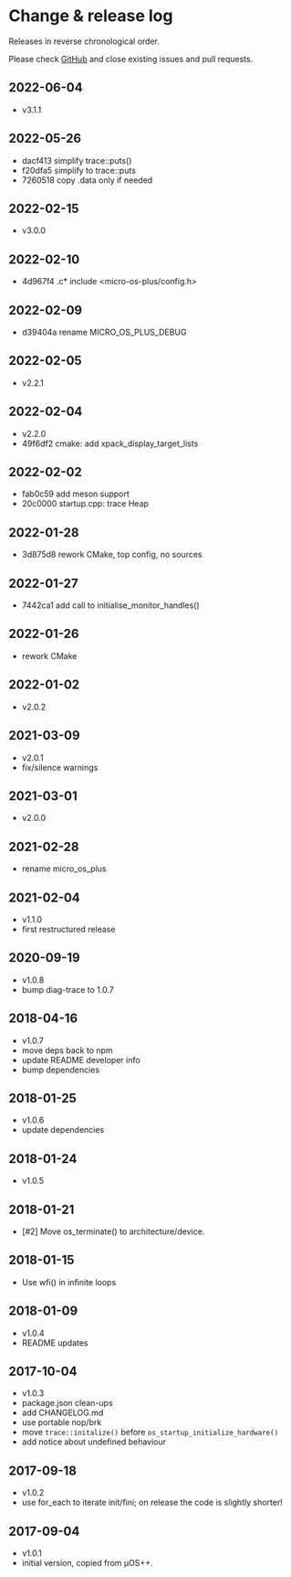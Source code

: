 # Change & release log

Releases in reverse chronological order.

Please check
[GitHub](https://github.com/micro-os-plus/startup-xpack/issues/)
and close existing issues and pull requests.

## 2022-06-04

* v3.1.1

## 2022-05-26

* dacf413 simplify trace::puts()
* f20dfa5 simplify to trace::puts
* 7260518 copy .data only if needed

## 2022-02-15

* v3.0.0

## 2022-02-10

* 4d967f4 .c* include <micro-os-plus/config.h>

## 2022-02-09

* d39404a rename MICRO_OS_PLUS_DEBUG

## 2022-02-05

* v2.2.1

## 2022-02-04

* v2.2.0
* 49f6df2 cmake: add xpack_display_target_lists

## 2022-02-02

* fab0c59 add meson support
* 20c0000 startup.cpp: trace Heap

## 2022-01-28

* 3d875d8 rework CMake, top config, no sources

## 2022-01-27

* 7442ca1 add call to initialise_monitor_handles()

## 2022-01-26

* rework CMake

## 2022-01-02

* v2.0.2

## 2021-03-09

* v2.0.1
* fix/silence warnings

## 2021-03-01

* v2.0.0

## 2021-02-28

* rename micro_os_plus

## 2021-02-04

* v1.1.0
* first restructured release

## 2020-09-19

* v1.0.8
* bump diag-trace to 1.0.7

## 2018-04-16

* v1.0.7
* move deps back to npm
* update README developer info
* bump dependencies

## 2018-01-25

* v1.0.6
* update dependencies

## 2018-01-24

* v1.0.5

## 2018-01-21

* [#2] Move os_terminate() to architecture/device.

## 2018-01-15

* Use wfi() in infinite loops

## 2018-01-09

* v1.0.4
* README updates

## 2017-10-04

* v1.0.3
* package.json clean-ups
* add CHANGELOG.md
* use portable nop/brk
* move `trace::initalize()` before `os_startup_initialize_hardware()`
* add notice about undefined behaviour

## 2017-09-18

* v1.0.2
* use for_each to iterate init/fini; on release the code is slightly shorter!

## 2017-09-04

* v1.0.1
* initial version, copied from µOS++.
